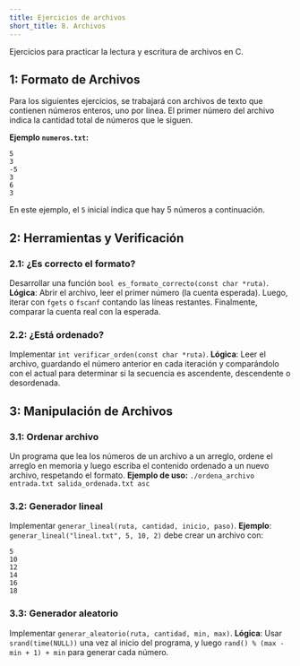 ```yaml
---
title: Ejercicios de archivos
short_title: 8. Archivos
---
```


Ejercicios para practicar la lectura y escritura de archivos en C.

## 1: Formato de Archivos

Para los siguientes ejercicios, se trabajará con archivos de texto que contienen
números enteros, uno por línea. El primer número del archivo indica la cantidad
total de números que le siguen.

**Ejemplo `numeros.txt`:**

```text
5
3
-5
3
6
3
```

En este ejemplo, el `5` inicial indica que hay 5 números a continuación.

## 2: Herramientas y Verificación

### 2.1: ¿Es correcto el formato?

Desarrollar una función `bool es_formato_correcto(const char *ruta)`.
**Lógica**: Abrir el archivo, leer el primer número (la cuenta esperada). Luego,
iterar con `fgets` o `fscanf` contando las líneas restantes. Finalmente,
comparar la cuenta real con la esperada.

### 2.2: ¿Está ordenado?

Implementar `int verificar_orden(const char *ruta)`. **Lógica**: Leer el
archivo, guardando el número anterior en cada iteración y comparándolo con el
actual para determinar si la secuencia es ascendente, descendente o desordenada.

## 3: Manipulación de Archivos

### 3.1: Ordenar archivo

Un programa que lea los números de un archivo a un arreglo, ordene el arreglo en
memoria y luego escriba el contenido ordenado a un nuevo archivo, respetando el
formato. **Ejemplo de uso:**
`./ordena_archivo entrada.txt salida_ordenada.txt asc`

### 3.2: Generador lineal

Implementar `generar_lineal(ruta, cantidad, inicio, paso)`. **Ejemplo**:
`generar_lineal("lineal.txt", 5, 10, 2)` debe crear un archivo con:

```text
5
10
12
14
16
18
```

### 3.3: Generador aleatorio

Implementar `generar_aleatorio(ruta, cantidad, min, max)`. **Lógica**: Usar
`srand(time(NULL))` una vez al inicio del programa, y luego
`rand() % (max - min + 1) + min` para generar cada número.
